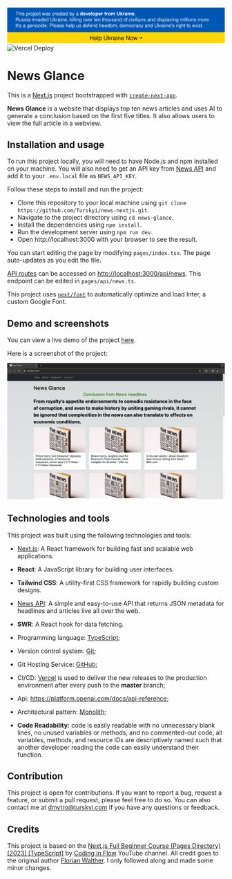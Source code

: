 [![Stand With Ukraine](https://raw.githubusercontent.com/vshymanskyy/StandWithUkraine/main/banner-direct-single.svg)](https://stand-with-ukraine.pp.ua)
![Vercel Deploy](https://therealsujitk-vercel-badge.vercel.app/?app=news-nextjs-pink&style=plastic)

# News Glance

This is a [Next.js](https://nextjs.org/) project bootstrapped with [`create-next-app`](https://github.com/vercel/next.js/tree/canary/packages/create-next-app).

**News Glance** is a website that displays top ten news articles and uses AI to generate a conclusion based on the first five titles. It also allows users to view the full article in a webview.

## Installation and usage

To run this project locally, you will need to have Node.js and npm installed on your machine. You will also need to get an API key from [News API](https://newsapi.org) and add it to your `.env.local` file as `NEWS_API_KEY`.

Follow these steps to install and run the project:

- Clone this repository to your local machine using `git clone https://github.com/Turskyi/news-nextjs.git`.
- Navigate to the project directory using `cd news-glance`.
- Install the dependencies using `npm install`.
- Run the development server using `npm run dev`.
- Open http://localhost:3000 with your browser to see the result.

You can start editing the page by modifying `pages/index.tsx`. The page auto-updates as you edit the file.

[API routes](https://nextjs.org/docs/api-routes/introduction) can be accessed on [http://localhost:3000/api/news](http://localhost:3000/api/news). This endpoint can be edited in `pages/api/news.ts`.

This project uses [`next/font`](https://nextjs.org/docs/basic-features/font-optimization) to automatically optimize and load Inter, a custom Google Font.

## Demo and screenshots

You can view a live demo of the project [here](https://news.turskyi.com).

Here is a screenshot of the project:

<!--suppress CheckImageSize -->
<img src="screenshots/news-glance-home-2024-02-17.png" width="800"  alt="screenshot of the home page">

## Technologies and tools

This project was built using the following technologies and tools:

- [Next.js](https://nextjs.org): A React framework for building fast and scalable web applications.
- **React**: A JavaScript library for building user interfaces.
- **Tailwind CSS**: A utility-first CSS framework for rapidly building custom designs.
- [News API](https://newsapi.org): A simple and easy-to-use API that returns JSON metadata for headlines and articles live all over the web.
- **SWR**: A React hook for data fetching.

- Programming language: [TypeScript](https://www.typescriptlang.org);

- Version control system: [Git](https://git-scm.com);

- Git Hosting Service: [GitHub](https://github.com);

- CI/CD: [Vercel](https://vercel.com/features/previews) is used to
  deliver the new releases to the production environment after every push to the **master** branch;

- Api: https://platform.openai.com/docs/api-reference;

- Architectural pattern:
  [Monolith](https://learn.microsoft.com/en-us/dotnet/architecture/modern-web-apps-azure/common-web-application-architectures#all-in-one-applications);

- **Code Readability:** code is easily readable with no unnecessary blank lines, no unused variables
  or methods, and no commented-out code, all variables, methods, and resource IDs are descriptively
  named such that another developer reading the code can easily understand their function.

## Contribution

This project is open for contributions. If you want to report a bug, request a feature, or submit a pull request, please feel free to do so. You can also contact me at dmytro@turskyi.com if you have any questions or feedback.

## Credits

This project is based on
the [Next.js Full Beginner Course (Pages Directory) [2023] [TypeScript]](https://youtu.be/e1EIwuO-Dlo?si=YwNxjUee5ovtzIXe)
by [Coding in Flow](https://github.com/codinginflow) YouTube channel.
All credit goes to the original author [Florian Walther](https://github.com/florianwalther-private).
I only followed
along and made some minor changes.
